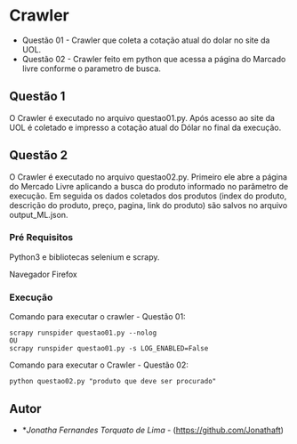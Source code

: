 
# Crawler
* Questão 01 - Crawler que coleta a cotação atual do dolar no site da UOL.
* Questão 02 - Crawler feito em python que acessa a página do Marcado livre conforme o parametro de busca.


## Questão 1 
O Crawler é executado no arquivo questao01.py. Após acesso ao site da UOL é coletado e impresso a cotação atual do Dólar no final da execução.

## Questão 2 
O Crawler é executado no arquivo questao02.py. Primeiro ele abre a página do Mercado Livre aplicando a busca do produto informado no parâmetro de execução. Em seguida os dados coletados dos produtos (index do produto, descrição do produto, preço, pagina, link do produto) são salvos no arquivo output_ML.json. 

### Pré Requisitos

Python3 e bibliotecas selenium e scrapy. 

Navegador Firefox

### Execução
Comando para executar o crawler - Questão 01:

```
scrapy runspider questao01.py --nolog
OU
scrapy runspider questao01.py -s LOG_ENABLED=False
```

Comando para executar o Crawler - Questão 02:

```
python questao02.py "produto que deve ser procurado"
```


## Autor

* **Jonatha Fernandes Torquato de Lima* - (https://github.com/Jonathaft)


